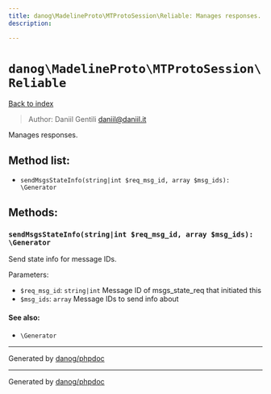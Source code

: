 ```yaml
---
title: danog\MadelineProto\MTProtoSession\Reliable: Manages responses.
description: 

---
```

# `danog\MadelineProto\MTProtoSession\Reliable`
[Back to index](../../../index.md)

> Author: Daniil Gentili <daniil@daniil.it>  
  

Manages responses.  




## Method list:
* `sendMsgsStateInfo(string|int $req_msg_id, array $msg_ids): \Generator`

## Methods:
### `sendMsgsStateInfo(string|int $req_msg_id, array $msg_ids): \Generator`

Send state info for message IDs.


Parameters:
* `$req_msg_id`: `string|int` Message ID of msgs_state_req that initiated this  
* `$msg_ids`: `array` Message IDs to send info about  


#### See also: 
* `\Generator`



---
Generated by [danog/phpdoc](https://phpdoc.daniil.it)

---
Generated by [danog/phpdoc](https://phpdoc.daniil.it)
